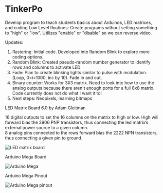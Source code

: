 # TinkerPo
Develop program to teach students basics about Arduinos, LED matrices, and coding
Low Level Routines: Create programs without setting something to "high" or "low". Utilizes "enable" or "disable" so we can reverse video. 

Updates:
1. Rastering: Initial code. Developed into Random Blink to explore more coding options. 
2. Random Blink: Created pseudo-random number generator to identify rows and columns to activate LED
3. Fade: Plan to create blinking lights similar to pulse with modulation. (Loop, 0<i<1000, inc by 10). Fade in and out.
4. Binary counter: Works for 3X3 matrix. Need to look into how to use the analog outputs because there aren't enough ports for a full 8x8 matrix. Code currently does not do what I want it to! 
5. Next steps: Neopixels, learning bitmaps

LED Matrix Board 6.0 by Adam Gleitman

16 digital outputs to set the 16 columns on the matrix to high or low. 
High will forward bias the 3906 PNP transistors, thus connecting the led matrix’s external power source to a given column.  
8 analog pins connected to the rows forward bias the 2222 NPN transistors, thus connecting a given pin to ground. 

![LED matrix board](https://github.com/TheSaturdayThing/TinkerPo/assets/4332426/ef6ec417-bc66-4de5-a4c1-18814f1c6f8f)

Arduino Mega Board

![Arduino Mega](https://github.com/TheSaturdayThing/TinkerPo/assets/4332426/e0aeaefa-1f51-428e-be41-d3f3d7b0fc44)

Arduino Mega Pinout

![Arduino Mega pinout](https://github.com/TheSaturdayThing/TinkerPo/assets/4332426/5d10eb62-5028-4cb7-b059-8438b9bb158f)
